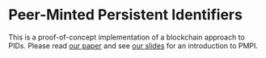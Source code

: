 # Peer-Minted Persistent Identifiers

This is a proof-of-concept implementation of a blockchain approach to PIDs.
Please read [our paper](http://dx.doi.org/10.2218/ijdc.v10i1.368)
and see [our slides](http://www.slideshare.net/bolikowski/a-system)
for an introduction to PMPI.
